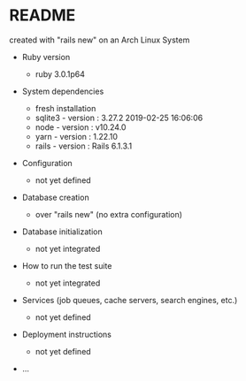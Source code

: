 # README 

created with "rails new" on an Arch Linux System

* Ruby version 
    - ruby 3.0.1p64

* System dependencies 
    - fresh installation
    - sqlite3 - version : 3.27.2 2019-02-25 16:06:06
    - node - version :  v10.24.0
    - yarn - version : 1.22.10
    - rails - version : Rails 6.1.3.1

* Configuration
    - not yet defined

* Database creation
    - over "rails new" (no extra configuration)

* Database initialization
    - not yet integrated

* How to run the test suite
    - not yet integrated

* Services (job queues, cache servers, search engines, etc.)
    - not yet defined 

* Deployment instructions
    - not yet defined

* ...
